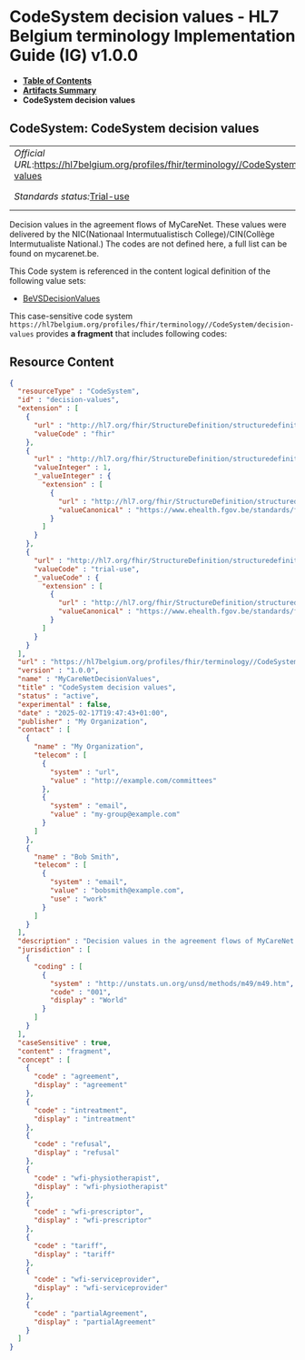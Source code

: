 # CodeSystem decision values - HL7 Belgium terminology Implementation Guide (IG) v1.0.0

* [**Table of Contents**](toc.md)
* [**Artifacts Summary**](artifacts.md)
* **CodeSystem decision values**

## CodeSystem: CodeSystem decision values 

| | | |
| :--- | :--- | :--- |
| *Official URL*:https://hl7belgium.org/profiles/fhir/terminology//CodeSystem/decision-values | *Version*:1.0.0 | |
| *Standards status:*[Trial-use](http://hl7.org/fhir/R4/versions.html#std-process) | [Maturity Level](http://hl7.org/fhir/versions.html#maturity): 1 | *Computable Name*:MyCareNetDecisionValues |

 
Decision values in the agreement flows of MyCareNet. These values were delivered by the NIC(Nationaal Intermutualistisch College)/CIN(Collège Intermutualiste National.) The codes are not defined here, a full list can be found on mycarenet.be. 

 This Code system is referenced in the content logical definition of the following value sets: 

* [BeVSDecisionValues](ValueSet-be-vs-decision-values.md)

This case-sensitive code system `https://hl7belgium.org/profiles/fhir/terminology//CodeSystem/decision-values` provides **a fragment** that includes following codes:



## Resource Content

```json
{
  "resourceType" : "CodeSystem",
  "id" : "decision-values",
  "extension" : [
    {
      "url" : "http://hl7.org/fhir/StructureDefinition/structuredefinition-wg",
      "valueCode" : "fhir"
    },
    {
      "url" : "http://hl7.org/fhir/StructureDefinition/structuredefinition-fmm",
      "valueInteger" : 1,
      "_valueInteger" : {
        "extension" : [
          {
            "url" : "http://hl7.org/fhir/StructureDefinition/structuredefinition-conformance-derivedFrom",
            "valueCanonical" : "https://www.ehealth.fgov.be/standards/fhir/mycarenet/ImplementationGuide/hl7.fhir.be.mycarenet"
          }
        ]
      }
    },
    {
      "url" : "http://hl7.org/fhir/StructureDefinition/structuredefinition-standards-status",
      "valueCode" : "trial-use",
      "_valueCode" : {
        "extension" : [
          {
            "url" : "http://hl7.org/fhir/StructureDefinition/structuredefinition-conformance-derivedFrom",
            "valueCanonical" : "https://www.ehealth.fgov.be/standards/fhir/mycarenet/ImplementationGuide/hl7.fhir.be.mycarenet"
          }
        ]
      }
    }
  ],
  "url" : "https://hl7belgium.org/profiles/fhir/terminology//CodeSystem/decision-values",
  "version" : "1.0.0",
  "name" : "MyCareNetDecisionValues",
  "title" : "CodeSystem decision values",
  "status" : "active",
  "experimental" : false,
  "date" : "2025-02-17T19:47:43+01:00",
  "publisher" : "My Organization",
  "contact" : [
    {
      "name" : "My Organization",
      "telecom" : [
        {
          "system" : "url",
          "value" : "http://example.com/committees"
        },
        {
          "system" : "email",
          "value" : "my-group@example.com"
        }
      ]
    },
    {
      "name" : "Bob Smith",
      "telecom" : [
        {
          "system" : "email",
          "value" : "bobsmith@example.com",
          "use" : "work"
        }
      ]
    }
  ],
  "description" : "Decision values in the agreement flows of MyCareNet. These values were delivered by the \nNIC(Nationaal Intermutualistisch College)/CIN(Collège Intermutualiste National.) The codes are not defined here, a full list can be found on mycarenet.be.",
  "jurisdiction" : [
    {
      "coding" : [
        {
          "system" : "http://unstats.un.org/unsd/methods/m49/m49.htm",
          "code" : "001",
          "display" : "World"
        }
      ]
    }
  ],
  "caseSensitive" : true,
  "content" : "fragment",
  "concept" : [
    {
      "code" : "agreement",
      "display" : "agreement"
    },
    {
      "code" : "intreatment",
      "display" : "intreatment"
    },
    {
      "code" : "refusal",
      "display" : "refusal"
    },
    {
      "code" : "wfi-physiotherapist",
      "display" : "wfi-physiotherapist"
    },
    {
      "code" : "wfi-prescriptor",
      "display" : "wfi-prescriptor"
    },
    {
      "code" : "tariff",
      "display" : "tariff"
    },
    {
      "code" : "wfi-serviceprovider",
      "display" : "wfi-serviceprovider"
    },
    {
      "code" : "partialAgreement",
      "display" : "partialAgreement"
    }
  ]
}

```
